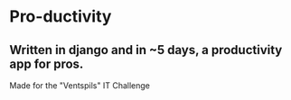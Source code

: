 # Pro-ductivity
## Written in django and in ~5 days, a productivity app for pros.
<p>Made for the "Ventspils" IT Challenge</p>